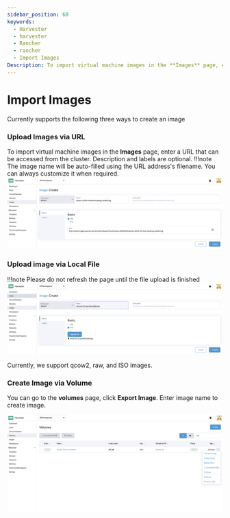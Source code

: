 ```yaml
---
sidebar_position: 60
keywords:
  - Harvester
  - harvester
  - Rancher
  - rancher
  - Import Images
Description: To import virtual machine images in the **Images** page, enter a URL that can be accessed from the cluster. The image name will be auto-filled using the URL address's filename. You can always customize it when required.
---
```


# Import Images

Currently supports the following three ways to create an image

### Upload Images via URL

To import virtual machine images in the **Images** page, enter a URL that can be accessed from the cluster. Description and labels are optional.
!!!note
    The image name will be auto-filled using the URL address's filename. You can always customize it when required.
![](./assets/upload-image.png)

### Upload image via Local File

!!!note
    Please do not refresh the page until the file upload is finished
![](./assets/upload-image-local.png)

Currently, we support qcow2, raw, and ISO images.

### Create Image via Volume

You can go to the **volumes** page, click **Export Image**. Enter image name to create image.

![](./assets/export-image.png)
